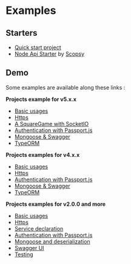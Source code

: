 # Examples

## Starters

- [Quick start project](https://github.com/Romakita/ts-express-decorators/tree/production/integration/getting-started)
- [Node Api Starter](https://github.com/scopsy/node-typescript-starter) by [Scopsy](https://github.com/scopsy)

## Demo

Some examples are available along these links :

**Projects example for v5.x.x**

- [Basic usages](https://github.com/Romakita/ts-express-decorators/tree/production/integration/getting-started)
- [Https](https://github.com/Romakita/example-ts-express-decorator/tree/4.0.0/example-https)
- [A SquareGame with SocketIO](https://github.com/Romakita/ts-express-decorators/tree/production/integration/socketio)
- [Authentication with Passport.js](https://github.com/Romakita/example-ts-express-decorator/tree/4.0.0/example-passport)
- [Mongoose & Swagger](https://github.com/Romakita/example-ts-express-decorator/tree/4.0.0/example-mongoose)
- [TypeORM](https://github.com/Romakita/example-ts-express-decorator/tree/4.0.0/example-typeorm)

**Projects examples for v4.x.x**

- [Basic usages](https://github.com/Romakita/ts-express-decorators/tree/production/integration/getting-started)
- [Https](https://github.com/Romakita/example-ts-express-decorator/tree/4.0.0/example-https)
- [Authentication with Passport.js](https://github.com/Romakita/example-ts-express-decorator/tree/4.0.0/example-passport)
- [Mongoose & Swagger](https://github.com/Romakita/example-ts-express-decorator/tree/4.0.0/example-mongoose)
- [TypeORM](https://github.com/Romakita/example-ts-express-decorator/tree/4.0.0/example-typeorm)

**Projects examples for v2.0.0 and more**

- [Basic usages](https://github.com/Romakita/example-ts-express-decorator/tree/2.0.0/example-basic)
- [Https](https://github.com/Romakita/example-ts-express-decorator/tree/2.0.0/example-https)
- [Service declaration](https://github.com/Romakita/example-ts-express-decorator/tree/2.0.0/example-services)
- [Authentication with Passport.js](https://github.com/Romakita/example-ts-express-decorator/tree/2.0.0/example-passport)
- [Mongoose and deserialization](https://github.com/Romakita/example-ts-express-decorator/tree/2.0.0/example-mongoose)
- [Swagger UI](https://github.com/Romakita/example-ts-express-decorator/tree/2.0.0/example-swagger)
- [Testing](https://github.com/Romakita/example-ts-express-decorator/tree/2.0.0/example-testing)

